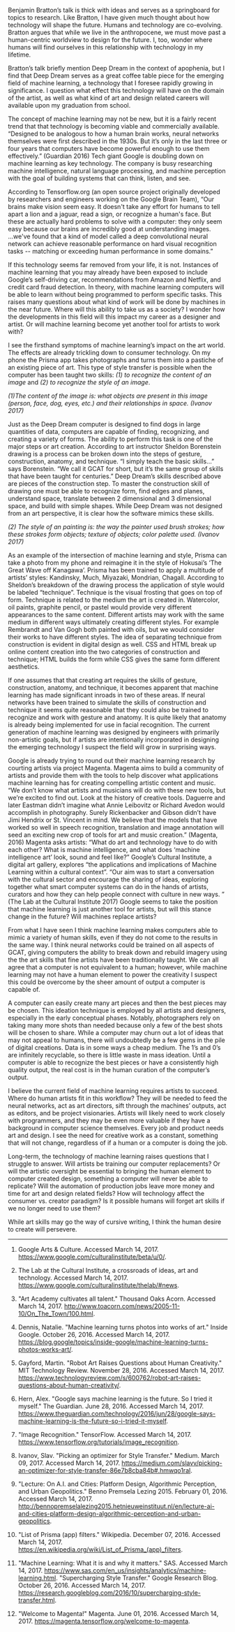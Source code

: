 Benjamin Bratton’s talk is thick with ideas and serves as a springboard for topics to research. Like Bratton, I have given much thought about how technology will shape the future. Humans and technology are co-evolving. Bratton argues that while we live in the anthropocene, we must move past a human-centric worldview to design for the future. I, too, wonder where humans will find ourselves in this relationship with technology in my lifetime.

Bratton’s talk briefly mention Deep Dream in the context of apophenia, but I find that Deep Dream serves as a great coffee table piece for the emerging field of machine learning, a technology that I foresee rapidly growing in significance. I question what effect this technology will have on the domain of the artist, as well as what kind of art and design related careers will available upon my graduation from school. 

The concept of machine learning may not be new, but it is a fairly recent trend that that technology is becoming viable and commercially available.  “Designed to be analogous to how a human brain works, neural networks themselves were first described in the 1930s. But it’s only in the last three or four years that computers have become powerful enough to use them effectively.” (Guardian 2016) Tech giant Google is doubling down on machine learning as key technology. The company is busy researching machine intelligence, natural language processing, and machine perception with the goal of building systems that can think, listen, and see.

According to Tensorflow.org (an open source project originally developed by researchers and engineers working on the Google Brain Team), “Our brains make vision seem easy. It doesn't take any effort for humans to tell apart a lion and a jaguar, read a sign, or recognize a human's face. But these are actually hard problems to solve with a computer: they only seem easy because our brains are incredibly good at understanding images. ...we've found that a kind of model called a deep convolutional neural network can achieve reasonable performance on hard visual recognition tasks -- matching or exceeding human performance in some domains.”

If this technology seems far removed from your life, it is not. Instances of machine learning that you may already have been exposed to include Google’s self-driving car, recommendations from Amazon and Netflix, and credit card fraud detection. In theory, with machine learning computers will be able to learn without being programmed to perform specific tasks. This raises many questions about what kind of work will be done by machines in the near future. Where will this ability to take us as a society? I wonder how the developments in this field will this impact my career as a designer and artist. Or will machine learning become yet another tool for artists to work with?

I see the firsthand symptoms of machine learning’s impact on the art world. The effects are already trickling down to consumer technology. On my phone the Prisma app takes photographs and turns them into a pastiche of an existing piece of art. This type of style transfer is possible when the computer has been taught two skills: *(1) to recognize the content of an image* and *(2) to recognize the style of an image*. 

*(1)The content of the image is: what objects are present in this image (person, face, dog, eyes, etc.) and their relationships in space. (Ivanov 2017)* 

Just as the Deep Dream computer is designed to find dogs in large quantities of data, computers are capable of finding, recognizing, and creating a variety of forms. The ability to perform this task is one of the major steps or art creation. According to art instructor Sheldon Borenstein drawing is a process can be broken down into the steps of gesture, construction, anatomy, and technique. “I simply teach the basic skills…” says Borenstein. “We call it GCAT for short, but it’s the same group of skills that have been taught for centuries.” Deep Dream’s skills described above are pieces of the construction step. To master the construction skill of drawing one must be able to recognize form, find edges and planes, understand space, translate between 2 dimensional and 3 dimensional space, and build with simple shapes. While Deep Dream was not designed from an art perspective, it is clear how the software mimics these skills. 

*(2) The style of an painting is: the way the painter used brush strokes; how these strokes form objects; texture of objects; color palette used. (Ivanov 2017)* 

As an example of the intersection of machine learning and style, Prisma can take a photo from my phone and reimagine it in the style of Hokusai’s ‘The Great Wave off Kanagawa’. Prisma has been trained to apply a multitude of artists’ styles: Kandinsky, Much, Miyazaki, Mondrian, Chagall. According to Sheldon’s breakdown of the drawing process the application of style would be labeled “technique”. Technique is the visual frosting that goes on top of form. Technique is related to the medium the art is created in. Watercolor, oil paints, graphite pencil, or pastel would provide very different appearances to the same content. Different artists may work with the same medium in different ways ultimately creating different styles. For example Rembrandt and Van Gogh both painted with oils, but we would consider their works to have different styles. The idea of separating technique from construction is evident in digital design as well. CSS and HTML break up online content creation into the two categories of construction and technique; HTML builds the form while CSS gives the same form different aesthetics.

If one assumes that that creating art requires the skills of gesture, construction, anatomy, and technique, it becomes apparent that machine learning has made significant inroads in two of these areas. If neural networks have been trained to simulate the skills of construction and technique it seems quite reasonable that they could also be trained to recognize and work with gesture and anatomy. It is quite likely that anatomy is already being implemented for use in facial recognition. The current generation of machine learning was designed by engineers with primarily non-artistic goals, but if artists are intentionally incorporated in designing the emerging technology I suspect the field will grow in surprising ways. 

Google is already trying to round out their machine learning research by courting artists via project Magenta. Magenta aims to build a community of artists and provide them with the tools to help discover what applications machine learning has for creating compelling artistic content and music. “We don’t know what artists and musicians will do with these new tools, but we’re excited to find out. Look at the history of creative tools. Daguerre and later Eastman didn’t imagine what Annie Leibovitz or Richard Avedon would accomplish in photography. Surely Rickenbacker and Gibson didn’t have Jimi Hendrix or St. Vincent in mind. We believe that the models that have worked so well in speech recognition, translation and image annotation will seed an exciting new crop of tools for art and music creation.” (Magenta, 2016) Magenta asks artists: “What do art and technology have to do with each other? What is machine intelligence, and what does ‘machine intelligence art’ look, sound and feel like?” Google’s Cultural Institute, a digital art gallery, explores “the applications and implications of Machine Learning within a cultural context”. “Our aim was to start a conversation with the cultural sector and encourage the sharing of ideas, exploring together what smart computer systems can do in the hands of artists, curators and how they can help people connect with culture in new ways. ” (The Lab at the Cultural Institute 2017) Google seems to take the position that machine learning is just another tool for artists, but will this stance change in the future? Will machines replace artists?

From what I have seen I think machine learning makes computers able to mimic a variety of human skills, even if they do not come to the results in the same way. I think neural networks could be trained on all aspects of GCAT, giving computers the ability to break down and rebuild imagery using the the art skills that fine artists have been traditionally taught. We can all agree that a computer is not equivalent to a human; however, while machine learning may not have a human element to power the creativity I suspect this could be overcome by the sheer amount of output a computer is capable of. 

A computer can easily create many art pieces and then the best pieces may be chosen. This ideation technique is employed by all artists and designers, especially in the early conceptual phases. Notably, photographers rely on taking many more shots than needed because only a few of the best shots will be chosen to share. While a computer may churn out a lot of ideas that may not appeal to humans, there will undoubtedly be a few gems in the pile of digital creations. Data is in some ways a cheap medium. The 1’s and 0’s are infinitely recyclable, so there is little waste in mass ideation. Until a computer is able to recognize the best pieces or have a consistently high quality output, the real cost is in the human curation of the computer’s output.

I believe the current field of machine learning requires artists to succeed. Where do human artists fit in this workflow? They will be needed to feed the neural networks, act as art directors, sift through the machines’ outputs, act as editors, and be project visionaries. Artists will likely need to work closely with programmers, and they may be even more valuable if they have a background in computer science themselves. Every job and product needs art and design. I see the need for creative work as a constant, something that will not change, regardless of if a human or a computer is doing the job.

Long-term, the technology of machine learning raises questions that I struggle to answer. Will artists be training our computer replacements? Or will the artistic oversight be essential to bringing the human element to computer created design, something a computer will never be able to replicate? Will the automation of production jobs leave more money and time for art and design related fields? How will technology affect the consumer vs. creator paradigm? Is it possible humans will forget art skills if we no longer need to use them?

While art skills may go the way of cursive writing, I think the human desire to create will persevere. 


***


1. Google Arts & Culture. Accessed March 14, 2017. https://www.google.com/culturalinstitute/beta/u/0/.

2. The Lab at the Cultural Institute, a crossroads of ideas, art and technology. Accessed March 14, 2017. https://www.google.com/culturalinstitute/thelab/#news.

3. "Art Academy cultivates all talent." Thousand Oaks Acorn. Accessed March 14, 2017. http://www.toacorn.com/news/2005-11-10/On_The_Town/100.html.

4. Dennis, Natalie. "Machine learning turns photos into works of art." Inside Google. October 26, 2016. Accessed March 14, 2017. https://blog.google/topics/inside-google/machine-learning-turns-photos-works-art/.

5. Gayford, Martin. "Robot Art Raises Questions about Human Creativity." MIT Technology Review. November 28, 2016. Accessed March 14, 2017. https://www.technologyreview.com/s/600762/robot-art-raises-questions-about-human-creativity/.

6. Hern, Alex. "Google says machine learning is the future. So I tried it myself." The Guardian. June 28, 2016. Accessed March 14, 2017. https://www.theguardian.com/technology/2016/jun/28/google-says-machine-learning-is-the-future-so-i-tried-it-myself.

7. "Image Recognition." TensorFlow. Accessed March 14, 2017. https://www.tensorflow.org/tutorials/image_recognition.

8. Ivanov, Slav. "Picking an optimizer for Style Transfer." Medium. March 09, 2017. Accessed March 14, 2017. https://medium.com/slavv/picking-an-optimizer-for-style-transfer-86e7b8cba84b#.hmwqo1ral.

9. "Lecture: On A.I. and Cities: Platform Design, Algorithmic Perception, and Urban Geopolitics." Benno Premsela Lezing 2015. February 01, 2016. Accessed March 14, 2017. http://bennopremselalezing2015.hetnieuweinstituut.nl/en/lecture-ai-and-cities-platform-design-algorithmic-perception-and-urban-geopolitics.

10. "List of Prisma (app) filters." Wikipedia. December 07, 2016. Accessed March 14, 2017. https://en.wikipedia.org/wiki/List_of_Prisma_(app)_filters.

11. "Machine Learning: What it is and why it matters." SAS. Accessed March 14, 2017. https://www.sas.com/en_us/insights/analytics/machine-learning.html.
"Supercharging Style Transfer." Google Research Blog. October 26, 2016. Accessed March 14, 2017. https://research.googleblog.com/2016/10/supercharging-style-transfer.html.

12. "Welcome to Magenta!" Magenta. June 01, 2016. Accessed March 14, 2017. https://magenta.tensorflow.org/welcome-to-magenta.


